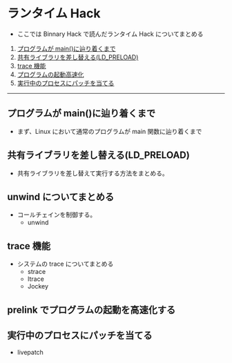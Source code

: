 # ランタイム Hack

- ここでは Binnary Hack で読んだランタイム Hack についてまとめる

1. [プログラムが main()に辿り着くまで](#start)
2. [共有ライブラリを差し替える(LD_PRELOAD)](#PRELOAD)
3. [trace 機能](#trace)
4. [プログラムの起動高速化](#prelink)
5. [実行中のプロセスにパッチを当てる](#livepatch)

---

## <a name="start">プログラムが main()に辿り着くまで</a>

- まず、Linux において通常のプログラムが main 関数に辿り着くまで

## <a name="PRELOAD">共有ライブラリを差し替える(LD_PRELOAD)</a>

- 共有ライブラリを差し替えて実行する方法をまとめる。

## <a name="unwind">unwind についてまとめる</a>

- コールチェインを制御する。
  - unwind

## <a name="trace">trace 機能</a>

- システムの trace についてまとめる
  - strace
  - ltrace
  - Jockey

## <a name="prelink">prelink でプログラムの起動を高速化する</a>

## <a name="livepatch">実行中のプロセスにパッチを当てる</a>

- livepatch
